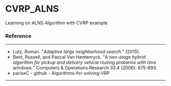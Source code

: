 # CVRP_ALNS
Learning on ALNS Algorithm with CVRP example

### Reference
---
  - Lutz, Roman. "*Adaptive large neighborhood search.*" (2015).
  - Bent, Russell, and Pascal Van Hentenryck. "*A two-stage hybrid algorithm for pickup and delivery vehicle routing problems with time windows.*" Computers & Operations Research 33.4 (2006): 875-893.
  - pariseC - github - Algorithms-for-solving-VRP
---
